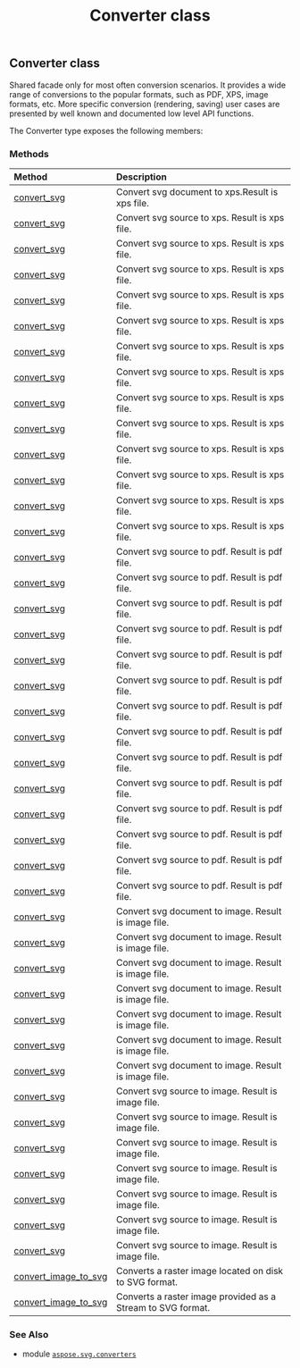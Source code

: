 ﻿---
title: Converter class
second_title: Aspose.SVG for Python via .NET API References
description: 
type: docs
weight: 10
url: /python-net/aspose.svg.converters/converter/
is_root: false
---

## Converter class

Shared facade only for most often conversion scenarios.
It provides a wide range of conversions to the popular formats, such as PDF, XPS, image formats, etc.
More specific conversion (rendering, saving) user cases are presented by well known and documented low level API functions.



The Converter type exposes the following members:

### Methods
| Method | Description |
| :- | :- |
| [convert_svg](/svg/python-net/aspose.svg.converters/converter/convert_svg/#aspose.svg.SVGDocument-aspose.svg.saving.XpsSaveOptions-str) | Convert svg document to xps.Result is xps file. |
| [convert_svg](/svg/python-net/aspose.svg.converters/converter/convert_svg/#aspose.svg.Url-aspose.svg.saving.XpsSaveOptions-str) | Convert svg source to xps. Result is xps file. |
| [convert_svg](/svg/python-net/aspose.svg.converters/converter/convert_svg/#aspose.svg.Url-aspose.svg.Configuration-aspose.svg.saving.XpsSaveOptions-str) | Convert svg source to xps. Result is xps file. |
| [convert_svg](/svg/python-net/aspose.svg.converters/converter/convert_svg/#str-aspose.svg.saving.XpsSaveOptions-str) | Convert svg source to xps. Result is xps file. |
| [convert_svg](/svg/python-net/aspose.svg.converters/converter/convert_svg/#str-aspose.svg.Configuration-aspose.svg.saving.XpsSaveOptions-str) | Convert svg source to xps. Result is xps file. |
| [convert_svg](/svg/python-net/aspose.svg.converters/converter/convert_svg/#str-str-aspose.svg.saving.XpsSaveOptions-str) | Convert svg source to xps. Result is xps file. |
| [convert_svg](/svg/python-net/aspose.svg.converters/converter/convert_svg/#str-str-aspose.svg.Configuration-aspose.svg.saving.XpsSaveOptions-str) | Convert svg source to xps. Result is xps file. |
| [convert_svg](/svg/python-net/aspose.svg.converters/converter/convert_svg/#aspose.svg.SVGDocument-aspose.svg.saving.XpsSaveOptions-aspose.svg.io.ICreateStreamProvider) | Convert svg source to xps. Result is xps file. |
| [convert_svg](/svg/python-net/aspose.svg.converters/converter/convert_svg/#aspose.svg.Url-aspose.svg.saving.XpsSaveOptions-aspose.svg.io.ICreateStreamProvider) | Convert svg source to xps. Result is xps file. |
| [convert_svg](/svg/python-net/aspose.svg.converters/converter/convert_svg/#aspose.svg.Url-aspose.svg.Configuration-aspose.svg.saving.XpsSaveOptions-aspose.svg.io.ICreateStreamProvider) | Convert svg source to xps. Result is xps file. |
| [convert_svg](/svg/python-net/aspose.svg.converters/converter/convert_svg/#str-aspose.svg.saving.XpsSaveOptions-aspose.svg.io.ICreateStreamProvider) | Convert svg source to xps. Result is xps file. |
| [convert_svg](/svg/python-net/aspose.svg.converters/converter/convert_svg/#str-aspose.svg.Configuration-aspose.svg.saving.XpsSaveOptions-aspose.svg.io.ICreateStreamProvider) | Convert svg source to xps. Result is xps file. |
| [convert_svg](/svg/python-net/aspose.svg.converters/converter/convert_svg/#str-str-aspose.svg.saving.XpsSaveOptions-aspose.svg.io.ICreateStreamProvider) | Convert svg source to xps. Result is xps file. |
| [convert_svg](/svg/python-net/aspose.svg.converters/converter/convert_svg/#str-str-aspose.svg.Configuration-aspose.svg.saving.XpsSaveOptions-aspose.svg.io.ICreateStreamProvider) | Convert svg source to xps. Result is xps file. |
| [convert_svg](/svg/python-net/aspose.svg.converters/converter/convert_svg/#aspose.svg.SVGDocument-aspose.svg.saving.PdfSaveOptions-str) | Convert svg source to pdf. Result is pdf file. |
| [convert_svg](/svg/python-net/aspose.svg.converters/converter/convert_svg/#aspose.svg.Url-aspose.svg.saving.PdfSaveOptions-str) | Convert svg source to pdf. Result is pdf file. |
| [convert_svg](/svg/python-net/aspose.svg.converters/converter/convert_svg/#aspose.svg.Url-aspose.svg.Configuration-aspose.svg.saving.PdfSaveOptions-str) | Convert svg source to pdf. Result is pdf file. |
| [convert_svg](/svg/python-net/aspose.svg.converters/converter/convert_svg/#str-aspose.svg.saving.PdfSaveOptions-str) | Convert svg source to pdf. Result is pdf file. |
| [convert_svg](/svg/python-net/aspose.svg.converters/converter/convert_svg/#str-aspose.svg.Configuration-aspose.svg.saving.PdfSaveOptions-str) | Convert svg source to pdf. Result is pdf file. |
| [convert_svg](/svg/python-net/aspose.svg.converters/converter/convert_svg/#str-str-aspose.svg.saving.PdfSaveOptions-str) | Convert svg source to pdf. Result is pdf file. |
| [convert_svg](/svg/python-net/aspose.svg.converters/converter/convert_svg/#str-str-aspose.svg.Configuration-aspose.svg.saving.PdfSaveOptions-str) | Convert svg source to pdf. Result is pdf file. |
| [convert_svg](/svg/python-net/aspose.svg.converters/converter/convert_svg/#aspose.svg.SVGDocument-aspose.svg.saving.PdfSaveOptions-aspose.svg.io.ICreateStreamProvider) | Convert svg source to pdf. Result is pdf file. |
| [convert_svg](/svg/python-net/aspose.svg.converters/converter/convert_svg/#aspose.svg.Url-aspose.svg.saving.PdfSaveOptions-aspose.svg.io.ICreateStreamProvider) | Convert svg source to pdf. Result is pdf file. |
| [convert_svg](/svg/python-net/aspose.svg.converters/converter/convert_svg/#aspose.svg.Url-aspose.svg.Configuration-aspose.svg.saving.PdfSaveOptions-aspose.svg.io.ICreateStreamProvider) | Convert svg source to pdf. Result is pdf file. |
| [convert_svg](/svg/python-net/aspose.svg.converters/converter/convert_svg/#str-aspose.svg.saving.PdfSaveOptions-aspose.svg.io.ICreateStreamProvider) | Convert svg source to pdf. Result is pdf file. |
| [convert_svg](/svg/python-net/aspose.svg.converters/converter/convert_svg/#str-aspose.svg.Configuration-aspose.svg.saving.PdfSaveOptions-aspose.svg.io.ICreateStreamProvider) | Convert svg source to pdf. Result is pdf file. |
| [convert_svg](/svg/python-net/aspose.svg.converters/converter/convert_svg/#str-str-aspose.svg.saving.PdfSaveOptions-aspose.svg.io.ICreateStreamProvider) | Convert svg source to pdf. Result is pdf file. |
| [convert_svg](/svg/python-net/aspose.svg.converters/converter/convert_svg/#str-str-aspose.svg.Configuration-aspose.svg.saving.PdfSaveOptions-aspose.svg.io.ICreateStreamProvider) | Convert svg source to pdf. Result is pdf file. |
| [convert_svg](/svg/python-net/aspose.svg.converters/converter/convert_svg/#aspose.svg.SVGDocument-aspose.svg.saving.ImageSaveOptions-str) | Convert svg document to image. Result is image file. |
| [convert_svg](/svg/python-net/aspose.svg.converters/converter/convert_svg/#aspose.svg.Url-aspose.svg.saving.ImageSaveOptions-str) | Convert svg document to image. Result is image file. |
| [convert_svg](/svg/python-net/aspose.svg.converters/converter/convert_svg/#aspose.svg.Url-aspose.svg.Configuration-aspose.svg.saving.ImageSaveOptions-str) | Convert svg document to image. Result is image file. |
| [convert_svg](/svg/python-net/aspose.svg.converters/converter/convert_svg/#str-aspose.svg.saving.ImageSaveOptions-str) | Convert svg document to image. Result is image file. |
| [convert_svg](/svg/python-net/aspose.svg.converters/converter/convert_svg/#str-aspose.svg.Configuration-aspose.svg.saving.ImageSaveOptions-str) | Convert svg document to image. Result is image file. |
| [convert_svg](/svg/python-net/aspose.svg.converters/converter/convert_svg/#str-str-aspose.svg.saving.ImageSaveOptions-str) | Convert svg document to image. Result is image file. |
| [convert_svg](/svg/python-net/aspose.svg.converters/converter/convert_svg/#str-str-aspose.svg.Configuration-aspose.svg.saving.ImageSaveOptions-str) | Convert svg document to image. Result is image file. |
| [convert_svg](/svg/python-net/aspose.svg.converters/converter/convert_svg/#aspose.svg.SVGDocument-aspose.svg.saving.ImageSaveOptions-aspose.svg.io.ICreateStreamProvider) | Convert svg source to image. Result is image file. |
| [convert_svg](/svg/python-net/aspose.svg.converters/converter/convert_svg/#aspose.svg.Url-aspose.svg.saving.ImageSaveOptions-aspose.svg.io.ICreateStreamProvider) | Convert svg source to image. Result is image file. |
| [convert_svg](/svg/python-net/aspose.svg.converters/converter/convert_svg/#aspose.svg.Url-aspose.svg.Configuration-aspose.svg.saving.ImageSaveOptions-aspose.svg.io.ICreateStreamProvider) | Convert svg source to image. Result is image file. |
| [convert_svg](/svg/python-net/aspose.svg.converters/converter/convert_svg/#str-aspose.svg.saving.ImageSaveOptions-aspose.svg.io.ICreateStreamProvider) | Convert svg source to image. Result is image file. |
| [convert_svg](/svg/python-net/aspose.svg.converters/converter/convert_svg/#str-aspose.svg.Configuration-aspose.svg.saving.ImageSaveOptions-aspose.svg.io.ICreateStreamProvider) | Convert svg source to image. Result is image file. |
| [convert_svg](/svg/python-net/aspose.svg.converters/converter/convert_svg/#str-str-aspose.svg.saving.ImageSaveOptions-aspose.svg.io.ICreateStreamProvider) | Convert svg source to image. Result is image file. |
| [convert_svg](/svg/python-net/aspose.svg.converters/converter/convert_svg/#str-str-aspose.svg.Configuration-aspose.svg.saving.ImageSaveOptions-aspose.svg.io.ICreateStreamProvider) | Convert svg source to image. Result is image file. |
| [convert_image_to_svg](/svg/python-net/aspose.svg.converters/converter/convert_image_to_svg/#aspose.svg.imagevectorization.ImageVectorizerConfiguration-str-str) | Converts a raster image located on disk to SVG format. |
| [convert_image_to_svg](/svg/python-net/aspose.svg.converters/converter/convert_image_to_svg/#aspose.svg.imagevectorization.ImageVectorizerConfiguration-io.RawIOBase-str) | Converts a raster image provided as a Stream to SVG format. |



### See Also
* module [`aspose.svg.converters`](..)
